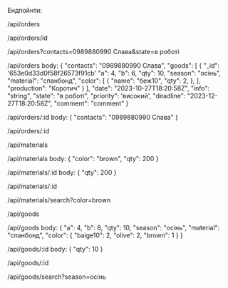 Ендпойнти:

<!-- ЗАМОВЛЕННЯ -->

<!-- GET: Отримати всі замовлення -->

/api/orders

<!-- GET: Отримати одне замовлення -->

/api/orders/id

<!-- GET: Пошук за параметрами -->

/api/orders?contacts=0989880990 Слава&state=в роботі

<!-- POST: Додати нове замовлення -->

/api/orders
body:
{
"contacts": "0989880990 Слава",
"goods": [
{
"\_id": '653e0d33d0f58f26573f91cb'
"a": 4,
"b": 6,
"qty": 10,
"season": "осінь",
"material": "спанбонд",
"color": [
{
"name": "беж10",
"qty": 2,
},
],
"production": "Коротич"
}
],
"date": "2023-10-27T18:20:58Z",
"info": "string",
"state": "в роботі",
"priority": 'високий',
"deadline": "2023-12-27T18:20:58Z",
"comment": "comment"
}

<!-- PUT: Оновити існуюче замовлення -->

/api/orders/:id
body:
{
"contacts": "0989880990 Слава"
}

<!-- DELETE: Видалити замовлення -->

/api/orders/:id

<!-- ЗАЛИШКИ МАТЕРІАЛІВ -->

<!-- GET: Отримати всі матеріали -->

/api/materials

<!-- POST: Додати новий матеріал -->

/api/materials
body:
{
"color": "brown",
"qty": 200
}

<!-- PUT: Оновити існуючий матеріал -->

/api/materials/:id
body:
{
"qty": 200
}

<!-- DELETE: Видалити матеріал -->

/api/materials/:id

<!-- GET: Пошук матеріалів за параметрами -->

/api/materials/search?color=brown

<!-- ТОВАРИ НА СКЛАДІ -->

<!-- GET: Отримати всі товари -->

/api/goods

<!-- POST: Додати новий товар -->

/api/goods
body:
{
"a": 4,
"b": 8,
"qty": 10,
"season": "осінь",
"material": "спанбонд",
"color": {
"baige10": 2,
"olive": 2,
"brown": 1
}
}

<!-- PUT: Оновити існуючий товар -->

/api/goods/:id
body:
{
"qty": 10
}

<!-- DELETE: Видалити товар -->

/api/goods/:id

<!-- GET: Пошук товарів за параметрами -->

/api/goods/search?season=осінь
